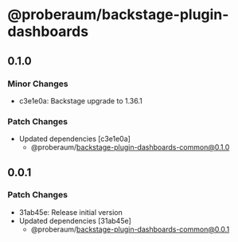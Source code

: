 # @proberaum/backstage-plugin-dashboards

## 0.1.0

### Minor Changes

- c3e1e0a: Backstage upgrade to 1.36.1

### Patch Changes

- Updated dependencies [c3e1e0a]
  - @proberaum/backstage-plugin-dashboards-common@0.1.0

## 0.0.1

### Patch Changes

- 31ab45e: Release initial version
- Updated dependencies [31ab45e]
  - @proberaum/backstage-plugin-dashboards-common@0.0.1
